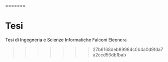 =======
# Tesi
Tesi di Ingegneria e Scienze Informatiche Falconi Eleonora
>>>>>>> 27b6168deb89984c0b4a0d9fda7a2ccd56dbfbab

